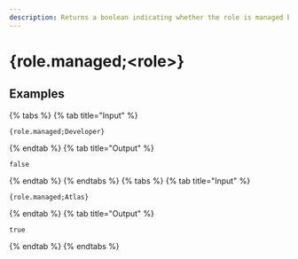 ```yaml
---
description: Returns a boolean indicating whether the role is managed by a third party connection.
---
```

# {role.managed;&lt;role>}
## Examples
{% tabs %}
{% tab title="Input" %}
```text
{role.managed;Developer}
```
{% endtab %}
{% tab title="Output" %}
```text
false
```
{% endtab %}
{% endtabs %}
{% tabs %}
{% tab title="Input" %}
```text
{role.managed;Atlas}
```
{% endtab %}
{% tab title="Output" %}
```text
true
```
{% endtab %}
{% endtabs %}